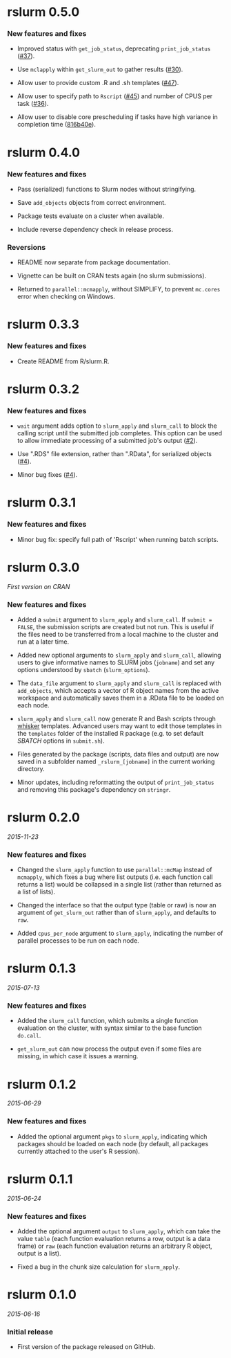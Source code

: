 # rslurm 0.5.0

### New features and fixes

* Improved status with `get_job_status`, deprecating `print_job_status` 
([#37](https://github.com/sesync-ci/rslurm/pull/#37)).

* Use `mclapply` within `get_slurm_out` to gather results 
([#30](https://github.com/sesync-ci/rslurm/pull/#30)).

* Allow user to provide custom .R and .sh templates 
([#47](https://github.com/sesync-ci/rslurm/pull/#47)).

* Allow user to specify path to `Rscript` ([#45](https://github.com/sesync-ci/rslurm/pull/#45)) 
and number of CPUS per task ([#36](https://github.com/sesync-ci/rslurm/pull/#36)).

* Allow user to disable core prescheduling if tasks have high variance in 
completion time ([816b40e](https://github.com/SESYNC-ci/rslurm/commit/816b40e)).


# rslurm 0.4.0

### New features and fixes

* Pass (serialized) functions to Slurm nodes without stringifying.

* Save `add_objects` objects from correct environment.

* Package tests evaluate on a cluster when available.

* Include reverse dependency check in release process.

### Reversions

* README now separate from package documentation.

* Vignette can be built on CRAN tests again (no slurm submissions).

* Returned to `parallel::mcmapply`, without SIMPLIFY, to prevent
`mc.cores` error when checking on Windows.

# rslurm 0.3.3

### New features and fixes

* Create README from R/slurm.R.

# rslurm 0.3.2

### New features and fixes

* `wait` argument adds option to `slurm_apply` and `slurm_call` to
block the calling script until the submitted job completes. This
option can be used to allow immediate processing of a submitted
job's output ([#2](https://github.com/sesync-ci/rslurm/pull/#2)).

* Use ".RDS" file extension, rather than ".RData", for
serialized objects ([#4](https://github.com/sesync-ci/rslurm/pull/#4)).

* Minor bug fixes ([#4](https://github.com/sesync-ci/rslurm/pull/#4)).


# rslurm 0.3.1

### New features and fixes

* Minor bug fix: specify full path of 'Rscript' when running batch scripts.


# rslurm 0.3.0

*First version on CRAN*

### New features and fixes

* Added a `submit` argument to `slurm_apply` and `slurm_call`. If `submit = FALSE`,
the submission scripts are created but not run. This is useful if the files need
to be transferred from a local machine to the cluster and run at a later time.

* Added new optional arguments to `slurm_apply` and `slurm_call`, allowing users to give
informative names to SLURM jobs (`jobname`) and set any options understood by
`sbatch` (`slurm_options`).

* The `data_file` argument to `slurm_apply` and `slurm_call` is replaced with 
`add_objects`, which accepts a vector of R object names from the active workspace
and automatically saves them in a .RData file to be loaded on each node.

* `slurm_apply` and `slurm_call` now generate R and Bash scripts through
[whisker](https://github.com/edwindj/whisker) templates. Advanced users may want
to edit those templates in the `templates` folder of the installed R package 
(e.g. to set default *SBATCH* options in `submit.sh`).

* Files generated by the package (scripts, data files and output) are now saved
in a subfolder named `_rslurm_[jobname]` in the current working directory.

* Minor updates, including reformatting the output of `print_job_status` and
removing this package's dependency on `stringr`.


# rslurm 0.2.0

*2015-11-23*

### New features and fixes

* Changed the `slurm_apply` function to use `parallel::mcMap` instead of `mcmapply`, 
which fixes a bug where list outputs (i.e. each function call returns a list) 
would be collapsed in a single list (rather than returned as a list of lists).

* Changed the interface so that the output type (table or raw) is now an argument
of `get_slurm_out` rather than of `slurm_apply`, and defaults to `raw`.

* Added `cpus_per_node` argument to `slurm_apply`, indicating the number of 
parallel processes to be run on each node.


# rslurm 0.1.3

*2015-07-13*

### New features and fixes

* Added the `slurm_call` function, which submits a single function evaluation
on the cluster, with syntax similar to the base function `do.call`.

* `get_slurm_out` can now process the output even if some files are missing,
in which case it issues a warning.


# rslurm 0.1.2

*2015-06-29*

### New features and fixes

* Added the optional argument `pkgs` to `slurm_apply`, indicating which packages
should be loaded on each node (by default, all packages currently attached to
the user's R session).


# rslurm 0.1.1

*2015-06-24*

### New features and fixes

* Added the optional argument `output` to `slurm_apply`, which can take the 
value `table` (each function evaluation returns a row, output is a data frame) or
`raw` (each function evaluation returns an arbitrary R object, output is a list).

* Fixed a bug in the chunk size calculation for `slurm_apply`. 


# rslurm 0.1.0

*2015-06-16*

### Initial release

* First version of the package released on GitHub.
